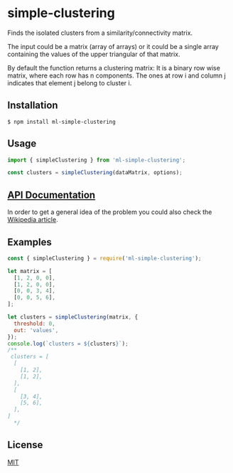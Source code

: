 # simple-clustering

Finds the isolated clusters from a similarity/connectivity matrix.

The input could be a matrix (array of arrays) or it could be a single array containing the values of the upper triangular of that matrix.

By default the function returns a clustering matrix: It is a binary row wise matrix, where each row has n components. The ones at row i and column j indicates that element j belong to cluster i.

## Installation

`$ npm install ml-simple-clustering`

## Usage

```js
import { simpleClustering } from 'ml-simple-clustering';

const clusters = simpleClustering(dataMatrix, options);
```

## [API Documentation](https://mljs.github.io/simple-clustering)

In order to get a general idea of the problem you could also check the [Wikipedia article](https://en.wikipedia.org/wiki/Flood_fill).

## Examples

```js
const { simpleClustering } = require('ml-simple-clustering');

let matrix = [
  [1, 2, 0, 0],
  [1, 2, 0, 0],
  [0, 0, 3, 4],
  [0, 0, 5, 6],
];

let clusters = simpleClustering(matrix, {
  threshold: 0,
  out: 'values',
});
console.log(`clusters = ${clusters}`);
/**
 clusters = [
  [
    [1, 2],
    [1, 2],
  ],
  [
    [3, 4],
    [5, 6],
  ],
]
  */
```

## License

[MIT](./LICENSE)
